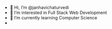 - 👋 Hi, I’m @janhavichaturvedi
- 👀 I’m interested in Full Stack Web Development
- 🌱 I’m currently learning Computer Science 
- 

<!---
janhavichaturvedi/janhavichaturvedi is a ✨ special ✨ repository because its `README.md` (this file) appears on your GitHub profile.
You can click the Preview link to take a look at your changes.
--->
